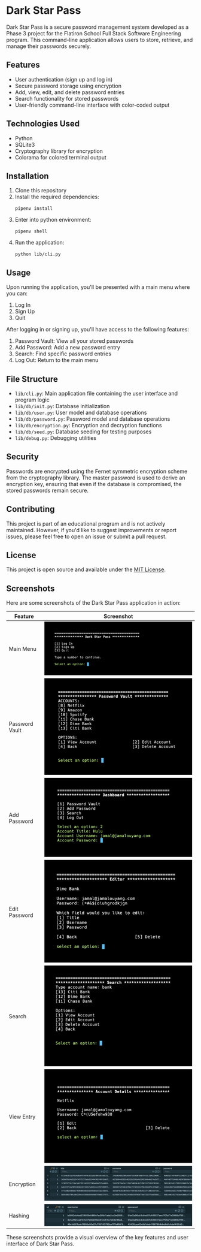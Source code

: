 # Dark Star Pass

Dark Star Pass is a secure password management system developed as a Phase 3 project for the Flatiron School Full Stack Software Engineering program. This command-line application allows users to store, retrieve, and manage their passwords securely.

## Features

- User authentication (sign up and log in)
- Secure password storage using encryption
- Add, view, edit, and delete password entries
- Search functionality for stored passwords
- User-friendly command-line interface with color-coded output

## Technologies Used

- Python
- SQLite3
- Cryptography library for encryption
- Colorama for colored terminal output

## Installation

1. Clone this repository
2. Install the required dependencies:
   ```
   pipenv install
   ```
3. Enter into python environment:
   ```
   pipenv shell
   ```
4. Run the application:
   ```
   python lib/cli.py
   ```

## Usage

Upon running the application, you'll be presented with a main menu where you can:

1. Log In
2. Sign Up
3. Quit

After logging in or signing up, you'll have access to the following features:

1. Password Vault: View all your stored passwords
2. Add Password: Add a new password entry
3. Search: Find specific password entries
4. Log Out: Return to the main menu

## File Structure

- `lib/cli.py`: Main application file containing the user interface and program logic
- `lib/db/init.py`: Database initialization
- `lib/db/user.py`: User model and database operations
- `lib/db/password.py`: Password model and database operations
- `lib/db/encryption.py`: Encryption and decryption functions
- `lib/db/seed.py`: Database seeding for testing purposes
- `lib/debug.py`: Debugging utilities

## Security

Passwords are encrypted using the Fernet symmetric encryption scheme from the cryptography library. The master password is used to derive an encryption key, ensuring that even if the database is compromised, the stored passwords remain secure.

## Contributing

This project is part of an educational program and is not actively maintained. However, if you'd like to suggest improvements or report issues, please feel free to open an issue or submit a pull request.

## License

This project is open source and available under the [MIT License](LICENSE).

## Screenshots

Here are some screenshots of the Dark Star Pass application in action:

| Feature        | Screenshot                          |
| -------------- | ----------------------------------- |
| Main Menu      | ![Main Menu](images/menu.png)       |
| Password Vault | ![Password Vault](images/vault.png) |
| Add Password   | ![Add Password](images/add.png)     |
| Edit Password  | ![Edit Password](images/edit.png)   |
| Search         | ![Search](images/search.png)        |
| View Entry     | ![Entry](images/entry.png)          |
| Encryption     | ![enc](images/encryption.png)       |
| Hashing        | ![hash](images/hashing.png)         |

These screenshots provide a visual overview of the key features and user interface of Dark Star Pass.
